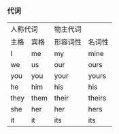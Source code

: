 ### 代词
<table>
    <tr>
        <td colspan="2">人称代词</td>
        <td colspan="2">物主代词</td>
    </tr>
    <tr>
        <td>主格</td>
        <td>宾格</td>
        <td>形容词性</td>
        <td>名词性</td>
    </tr>
    <tr>
        <td>I</td>
        <td>me</td>
        <td>my</td>
        <td>mine</td>
    </tr>
    <tr>
        <td>we</td>
        <td>us</td>
        <td>our</td>
        <td>ours</td>
    </tr>
    <tr>
        <td>you</td>
        <td>you</td>
        <td>your</td>
        <td>yours</td>
    </tr>
    <tr>
        <td>he</td>
        <td>him</td>
        <td>his</td>
        <td>his</td>
    </tr>
    <tr>
        <td>they</td>
        <td>them</td>
        <td>their</td>
        <td>theirs</td>
    </tr>
    <tr>
        <td>she</td>
        <td>her</td>
        <td>her</td>
        <td>hers</td>
    </tr>
    <tr>
        <td>it</td>
        <td>it</td>
        <td>its</td>
        <td>its</td>
    </tr>
</table>
